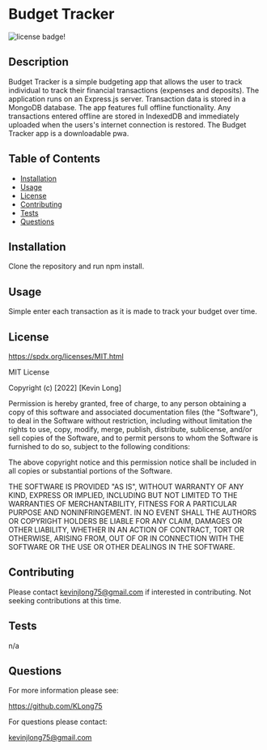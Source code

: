 # Budget Tracker

![license badge!](https://img.shields.io/badge/license-MIT-blue)

## Description
Budget Tracker is a simple budgeting app that allows the user to track individual to track their financial transactions (expenses and deposits). The application runs on an Express.js server. Transaction data is stored in a MongoDB database. The app features full offline functionality. Any transactions entered offline are stored in IndexedDB and immediately uploaded when the users's internet connection is restored. The Budget Tracker app is a downloadable pwa.

## Table of Contents
- [Installation](#installation)
- [Usage](#usage)
- [License](#license)
- [Contributing](#contributing)
- [Tests](#tests)
- [Questions](#questions)
    
## Installation
Clone the repository and run npm install.

## Usage
Simple enter each transaction as it is made to track your budget over time.

## License
https://spdx.org/licenses/MIT.html

MIT License

Copyright (c) [2022] [Kevin Long]
    
Permission is hereby granted, free of charge, to any person obtaining a copy
of this software and associated documentation files (the "Software"), to deal
in the Software without restriction, including without limitation the rights
to use, copy, modify, merge, publish, distribute, sublicense, and/or sell
copies of the Software, and to permit persons to whom the Software is
furnished to do so, subject to the following conditions:
    
The above copyright notice and this permission notice shall be included in all
copies or substantial portions of the Software.
    
THE SOFTWARE IS PROVIDED "AS IS", WITHOUT WARRANTY OF ANY KIND, EXPRESS OR
IMPLIED, INCLUDING BUT NOT LIMITED TO THE WARRANTIES OF MERCHANTABILITY,
FITNESS FOR A PARTICULAR PURPOSE AND NONINFRINGEMENT. IN NO EVENT SHALL THE
AUTHORS OR COPYRIGHT HOLDERS BE LIABLE FOR ANY CLAIM, DAMAGES OR OTHER
LIABILITY, WHETHER IN AN ACTION OF CONTRACT, TORT OR OTHERWISE, ARISING FROM,
OUT OF OR IN CONNECTION WITH THE SOFTWARE OR THE USE OR OTHER DEALINGS IN THE
SOFTWARE.

## Contributing
Please contact kevinjlong75@gmail.com if interested in contributing. Not seeking contributions at this time.

## Tests
n/a

## Questions

For more information please see:

https://github.com/KLong75

For questions please contact:

[kevinjlong75@gmail.com](mailto:kevinjlong75@gmail.com)

